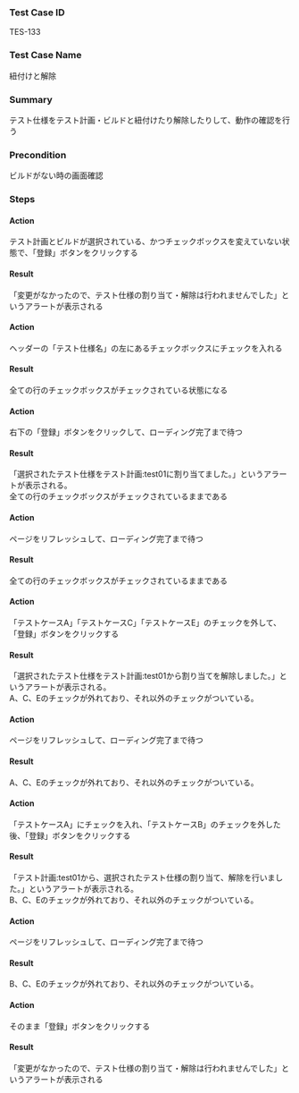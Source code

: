 ### Test Case ID
TES-133

### Test Case Name
紐付けと解除

### Summary
テスト仕様をテスト計画・ビルドと紐付けたり解除したりして、動作の確認を行う

### Precondition
ビルドがない時の画面確認

### Steps

#### Action
テスト計画とビルドが選択されている、かつチェックボックスを変えていない状態で、「登録」ボタンをクリックする
#### Result
「変更がなかったので、テスト仕様の割り当て・解除は行われませんでした」というアラートが表示される

#### Action
ヘッダーの「テスト仕様名」の左にあるチェックボックスにチェックを入れる
#### Result
全ての行のチェックボックスがチェックされている状態になる

#### Action
右下の「登録」ボタンをクリックして、ローディング完了まで待つ
#### Result
「選択されたテスト仕様をテスト計画:test01に割り当てました。」というアラートが表示される。  
全ての行のチェックボックスがチェックされているままである

#### Action
ページをリフレッシュして、ローディング完了まで待つ
#### Result
全ての行のチェックボックスがチェックされているままである

#### Action
「テストケースA」「テストケースC」「テストケースE」のチェックを外して、「登録」ボタンをクリックする
#### Result
「選択されたテスト仕様をテスト計画:test01から割り当てを解除しました。」というアラートが表示される。  
A、C、Eのチェックが外れており、それ以外のチェックがついている。

#### Action
ページをリフレッシュして、ローディング完了まで待つ
#### Result
A、C、Eのチェックが外れており、それ以外のチェックがついている。

#### Action
「テストケースA」にチェックを入れ、「テストケースB」のチェックを外した後、「登録」ボタンをクリックする
#### Result
「テスト計画:test01から、選択されたテスト仕様の割り当て、解除を行いました。」というアラートが表示される。  
B、C、Eのチェックが外れており、それ以外のチェックがついている。

#### Action
ページをリフレッシュして、ローディング完了まで待つ
#### Result
B、C、Eのチェックが外れており、それ以外のチェックがついている。

#### Action
そのまま「登録」ボタンをクリックする
#### Result
「変更がなかったので、テスト仕様の割り当て・解除は行われませんでした」というアラートが表示される
